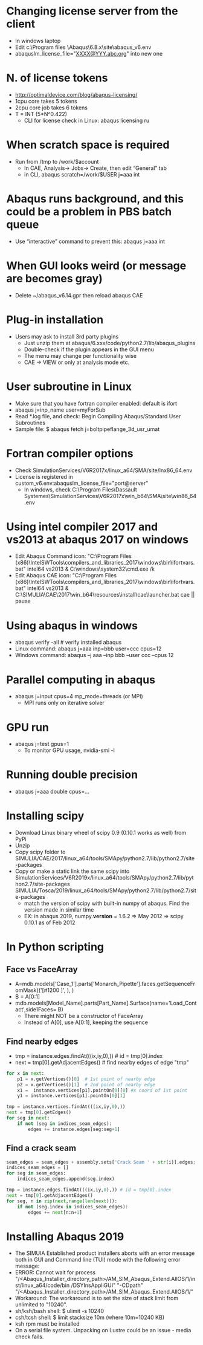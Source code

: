 # Changing license server from the client
- In windows laptop
- Edit c:\Program files \Abaqus\6.8.x\site\abaqus_v6.env
- abaquslm_license_file="XXXX@YYY.abc.org" into new one

# N. of license tokens
- http://optimaldevice.com/blog/abaqus-licensing/
- 1cpu core takes 5 tokens
- 2cpu core job takes 6 tokens
- T = INT (5*N^0.422)
  - CLI for license check in Linux: abaqus licensing ru

# When scratch space is required
- Run from /tmp to /work/$account
  - In CAE, Analysis-> Jobs-> Create, then edit “General” tab
  - in CLI, abaqus scratch=/work/$USER j=aaa int

# Abaqus runs background, and this could be a problem in PBS batch queue
- Use “interactive” command to prevent this: abaqus j=aaa int

# When GUI looks weird (or message are becomes gray)
- Delete ~/abaqus_v6.14.gpr then reload abaqus CAE

# Plug-in installation
- Users may ask to install 3rd party plugins
  - Just unzip them at abaqus/6.xxx/code/python2.7/lib/abaqus_plugins
  - Double-check if the plugin appears in the GUI menu
  - The menu may change per functionality wise
  - CAE -> VIEW or only at analysis mode etc.

# User subroutine in Linux
- Make sure that you have fortran compiler enabled: default is ifort
- abaqus j=inp_name user=myForSub
- Read *.log file, and check: Begin Compiling Abaqus/Standard User Subroutines
- Sample file: $ abaqus fetch j=boltpipeflange_3d_usr_umat

# Fortran compiler options
- Check SimulationServices/V6R2017x/linux_a64/SMA/site/lnx86_64.env
- License is registered in custom_v6.env:abaquslm_license_file="port@server"
  - In windows, check C:\Program Files\Dassault Systemes\SimulationServices\V6R2017x\win_b64\SMA\site\win86_64.env

# Using intel compiler 2017 and vs2013 at abaqus 2017 on windows
- Edit Abaqus Command icon: "C:\Program Files (x86)\IntelSWTools\compilers_and_libraries_2017\windows\bin\ifortvars.bat" intel64 vs2013 & C:\windows\system32\cmd.exe /k
- Edit Abaqus CAE icon: "C:\Program Files (x86)\IntelSWTools\compilers_and_libraries_2017\windows\bin\ifortvars.bat" intel64 vs2013 & C:\SIMULIA\CAE\2017\win_b64\resources\install\cae\launcher.bat cae || pause

# Using abaqus in windows
- abaqus verify -all # verify installed abaqus
- Linux command:  abaqus j=aaa inp=bbb user=ccc cpus=12
- Windows command: abaqus –j aaa –inp bbb –user ccc –cpus 12

# Parallel computing in abaqus
- abaqus j=input cpus=4 mp_mode=threads (or MPI)
  - MPI runs only on iterative solver

# GPU run
- abaqus j=test gpus=1
  - To monitor GPU usage, nvidia-smi -l

# Running double precision
- abaqus j=aaa double cpus=...

# Installing scipy 
- Download Linux binary wheel of scipy 0.9 (0.10.1 works as well) from PyPi
- Unzip
- Copy scipy folder to SIMULIA/CAE/2017/linux_a64/tools/SMApy/python2.7/lib/python2.7/site-packages
- Copy or make a static link the same scipy into SimulationServices/V6R2019x/linux_a64/tools/SMApy/python2.7/lib/python2.7/site-packages SIMULIA/Tosca/2019/linux_a64/tools/SMApy/python2.7/lib/python2.7/site-packages
  - match the version of scipy with built-in numpy of abaqus. Find the version made in similar time
  - EX: in abaqus 2019, numpy.__version__ = 1.6.2 => May 2012 => scipy 0.10.1 as of Feb 2012

# In Python scripting
## Face vs FaceArray
- A=mdb.models['Case_1'].parts['Monarch_Pipette'].faces.getSequenceFromMask(('[#1200 ]', ), ) 
- B = A[0:1]
- mdb.models[Model_Name].parts[Part_Name].Surface(name='Load_Contact',side1Faces= B)
  - There might NOT be a constructor of FaceArray
  - Instead of A[0], use A[0:1], keeping the sequence
## Find nearby edges
- tmp = instance.edges.findAt(((ix,iy,0),)) # id = tmp[0].index
- next = tmp[0].getAdjacentEdges() # find nearby edges of edge "tmp"
```python
for x in next:
	p1 = x.getVertices()[0]  # 1st point of nearby edge
	p2 = x.getVertices()[1]  # 2nd point of nearby edge
	x1 =  instance.vertices[p1].pointOn[0][0] #x coord of 1st point
	y1 = instance.vertices[p1].pointOn[0][1]

tmp = instance.vertices.findAt(((ix,iy,0),))
next = tmp[0].getEdges()
for seg in next:
    if not (seg in indices_seam_edges):
        edges += instance.edges[seg:seg+1]
```

## Find a crack seam
```python
seam_edges = seam_edges + assembly.sets['Crack Seam ' + str(i)].edges;
indices_seam_edges = []
for seg in seam_edges:
    indices_seam_edges.append(seg.index)

tmp = instance.edges.findAt(((ix,iy,0),)) # id = tmp[0].index
next = tmp[0].getAdjacentEdges()
for seg, n in zip(next,range(len(next))):
    if not (seg.index in indices_seam_edges):
        edges += next[n:n+1]
```

# Installing Abaqus 2019
- The SIMUIA Established product installers aborts with an error message both in GUI and Command line (TUI) mode with the following error message:
- ERROR: Cannot wait for process "/<Abaqus_Installer_directory_path>/AM_SIM_Abaqus_Extend.AllOS/1/inst/linux_a64/code/bin /DSYInsAppliGUI" "-CDpath" "/<Abaqus_Installer_directory_path>/AM_SIM_Abaqus_Extend.AllOS/1/"
- Workaround: The workaround is to set the size of stack limit from unlimited to "10240".
- sh/ksh/bash shell: $ ulimit -s 10240
- csh/tcsh shell: $ limit stacksize 10m (where 10m=10240 KB)
- ksh rpm must be installed
- On a serial file system. Unpacking on Lustre could be an issue - media check fails.


 
